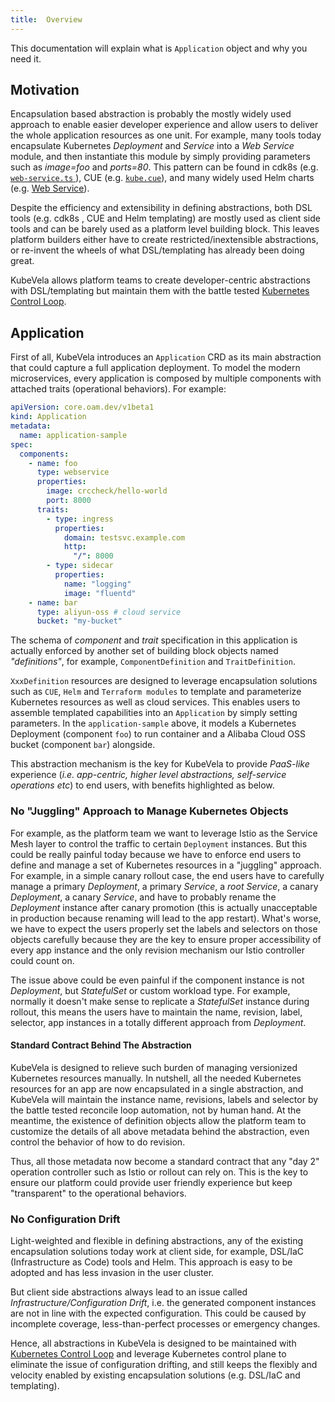 ```yaml
---
title:  Overview
---
```


This documentation will explain what is `Application` object and why you need it.

## Motivation

Encapsulation based abstraction is probably the mostly widely used approach to enable easier developer experience and allow users to deliver the whole application resources as one unit. For example, many tools today encapsulate Kubernetes *Deployment* and *Service* into a *Web Service* module, and then instantiate this module by simply providing parameters such as *image=foo* and *ports=80*. This pattern can be found in cdk8s (e.g. [`web-service.ts` ](https://github.com/awslabs/cdk8s/blob/master/examples/typescript/web-service/web-service.ts)), CUE (e.g. [`kube.cue`](https://github.com/cuelang/cue/blob/b8b489251a3f9ea318830788794c1b4a753031c0/doc/tutorial/kubernetes/quick/services/kube.cue#L70)), and many widely used Helm charts (e.g. [Web Service](https://docs.bitnami.com/tutorials/create-your-first-helm-chart/)).

Despite the efficiency and extensibility in defining abstractions, both DSL tools (e.g. cdk8s , CUE and Helm templating) are mostly used as client side tools and can be barely used as a platform level building block. This leaves platform builders either have to create restricted/inextensible abstractions, or re-invent the wheels of what DSL/templating has already been doing great.

KubeVela allows platform teams to create developer-centric abstractions with DSL/templating but maintain them with the battle tested [Kubernetes Control Loop](https://kubernetes.io/docs/concepts/architecture/controller/). 

## Application

First of all, KubeVela introduces an `Application` CRD as its main abstraction that could capture a full application deployment. To model the modern microservices, every application is composed by multiple components with attached traits (operational behaviors). For example:

```yaml
apiVersion: core.oam.dev/v1beta1
kind: Application
metadata:
  name: application-sample
spec:
  components:
    - name: foo
      type: webservice
      properties:
        image: crccheck/hello-world
        port: 8000
      traits:
        - type: ingress
          properties:
            domain: testsvc.example.com
            http:
              "/": 8000
        - type: sidecar
          properties:
            name: "logging"
            image: "fluentd"
    - name: bar
      type: aliyun-oss # cloud service
      bucket: "my-bucket"
```

The schema of *component* and *trait* specification in this application is actually enforced by another set of building block objects named *"definitions"*, for example, `ComponentDefinition` and `TraitDefinition`.

`XxxDefinition` resources are designed to leverage encapsulation solutions such as `CUE`, `Helm` and `Terraform modules` to template and parameterize Kubernetes resources as well as cloud services. This enables users to assemble templated capabilities into an `Application` by simply setting parameters. In the `application-sample` above, it models a Kubernetes Deployment (component `foo`) to run container and a Alibaba Cloud OSS bucket (component `bar`) alongside.

This abstraction mechanism is the key for KubeVela to provide *PaaS-like* experience (*i.e. app-centric, higher level abstractions, self-service operations etc*) to end users, with benefits highlighted as below.

### No "Juggling" Approach to Manage Kubernetes Objects

For example, as the platform team we want to leverage Istio as the Service Mesh layer to control the traffic to certain `Deployment` instances. But this could be really painful today because we have to enforce end users to define and manage a set of Kubernetes resources in a "juggling" approach. For example, in a simple canary rollout case, the end users have to carefully manage a primary *Deployment*, a primary *Service*, a *root Service*, a canary *Deployment*, a canary *Service*, and have to probably rename the *Deployment* instance after canary promotion (this is actually unacceptable in production because renaming will lead to the app restart). What's worse, we have to expect the users properly set the labels and selectors on those objects carefully because they are the key to ensure proper accessibility of every app instance and the only revision mechanism our Istio controller could count on.

The issue above could be even painful if the component instance is not *Deployment*, but *StatefulSet* or custom workload type. For example, normally it doesn't make sense to replicate a *StatefulSet* instance during rollout, this means the users have to maintain the name, revision, label, selector, app instances in a totally different approach from *Deployment*.

#### Standard Contract Behind The Abstraction

KubeVela is designed to relieve such burden of managing versionized Kubernetes resources manually. In nutshell, all the needed Kubernetes resources for an app are now encapsulated in a single abstraction, and KubeVela will maintain the instance name, revisions, labels and selector by the battle tested reconcile loop automation, not by human hand. At the meantime, the existence of definition objects allow the platform team to customize the details of all above metadata behind the abstraction, even control the behavior of how to do revision.

Thus, all those metadata now become a standard contract that any "day 2" operation controller such as Istio or rollout can rely on. This is the key to ensure our platform could provide user friendly experience but keep "transparent" to the operational behaviors.

### No Configuration Drift

Light-weighted and flexible in defining abstractions, any of the existing encapsulation solutions today work at client side, for example, DSL/IaC (Infrastructure as Code) tools and Helm. This approach is easy to be adopted and has less invasion in the user cluster.

But client side abstractions always lead to an issue called *Infrastructure/Configuration Drift*, i.e. the generated component instances are not in line with the expected configuration. This could be caused by incomplete coverage, less-than-perfect processes or emergency changes.

Hence, all abstractions in KubeVela is designed to be maintained with [Kubernetes Control Loop](https://kubernetes.io/docs/concepts/architecture/controller/) and leverage Kubernetes control plane to eliminate the issue of configuration drifting, and still keeps the flexibly and velocity enabled by existing encapsulation solutions (e.g. DSL/IaC and templating).

